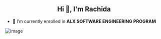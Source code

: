 
<h2 align="center">Hi 👋, I'm Rachida </h2>

- 🔭 I’m currently enrolled in **ALX SOFTWARE ENGINEERING PROGRAM**

![image](https://thumbs.dreamstime.com/b/vector-illustration-kid-computer-eps-vector-illustration-kid-computer-122338143.jpg)



